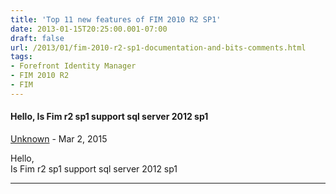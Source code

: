 ```yaml
---
title: 'Top 11 new features of FIM 2010 R2 SP1'
date: 2013-01-15T20:25:00.001-07:00
draft: false
url: /2013/01/fim-2010-r2-sp1-documentation-and-bits-comments.html
tags: 
- Forefront Identity Manager
- FIM 2010 R2
- FIM
---
```


#### Hello, Is Fim r2 sp1 support sql server 2012 sp1
[Unknown](https://www.blogger.com/profile/10907643659245129628 "noreply@blogger.com") - <time datetime="2015-03-17T14:22:10.171-07:00">Mar 2, 2015</time>

Hello,  
Is Fim r2 sp1 support sql server 2012 sp1
<hr />
